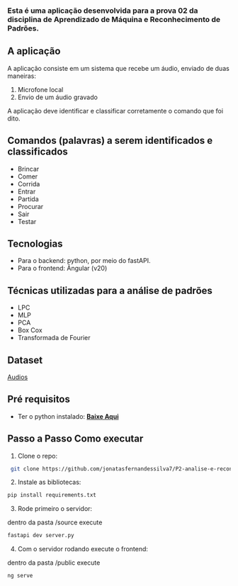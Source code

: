 ### Esta é uma aplicação desenvolvida para a prova 02 da disciplina de Aprendizado de Máquina e Reconhecimento de Padrões.

## A aplicação

A aplicação consiste em um sistema que recebe um áudio, enviado de duas maneiras:
1. Microfone local
2. Envio de um áudio gravado

A aplicação deve identificar e classificar corretamente o comando que foi dito.

## Comandos (palavras) a serem identificados e classificados

- Brincar
- Comer
- Corrida
- Entrar
- Partida
- Procurar
- Sair
- Testar

## Tecnologias
- Para o backend: python, por meio do fastAPI.
- Para o frontend: Ângular (v20)

## Técnicas utilizadas para a análise de padrões
- LPC
- MLP
- PCA
- Box Cox
- Transformada de Fourier

## Dataset

<a href="https://github.com/jonatasfernandessilva7/P2-analise-e-reconhecimento-de-padroes/blob/master/source/Dataset-comandos-voz-20250708T141849Z-1-001.zip">Audios</a>

## Pré requisitos

- Ter o python instalado: <a href="https://www.python.org/downloads/"><strong>Baixe Aqui</strong></a>

## Passo a Passo Como executar

1. Clone o repo: 
```bash 
 git clone https://github.com/jonatasfernandessilva7/P2-analise-e-reconhecimento-de-padroes.git
```

2. Instale as bibliotecas:
```bash
pip install requirements.txt
```

3. Rode primeiro o servidor:

dentro da pasta /source execute 
```bash
fastapi dev server.py
```

4. Com o servidor rodando execute o frontend:

dentro da pasta /public execute 
```bash
ng serve
```
